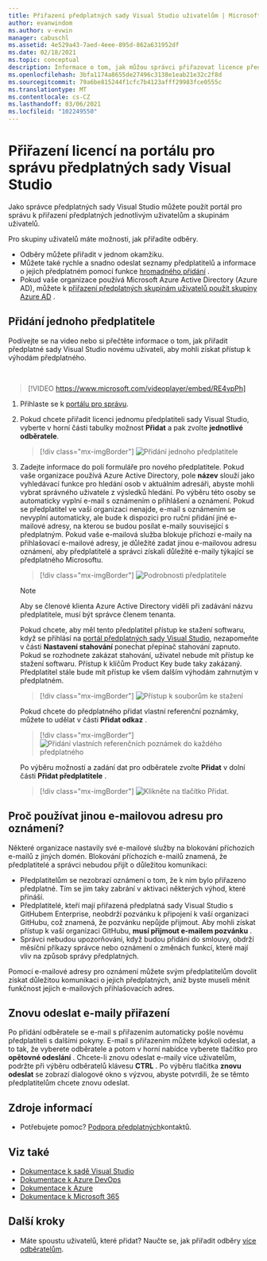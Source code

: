 ```yaml
---
title: Přiřazení předplatných sady Visual Studio uživatelům | Microsoft Docs
author: evanwindom
ms.author: v-evwin
manager: cabuschl
ms.assetid: 4e529a43-7aed-4eee-895d-862a631952df
ms.date: 02/18/2021
ms.topic: conceptual
description: Informace o tom, jak můžou správci přiřazovat licence předplatitelům
ms.openlocfilehash: 3bfa1174a8655de27496c3138e1eab21e32c2f8d
ms.sourcegitcommit: 79a6be815244f1cfc7b4123afff29983fce0555c
ms.translationtype: MT
ms.contentlocale: cs-CZ
ms.lasthandoff: 03/06/2021
ms.locfileid: "102249550"
---
```

# <a name="assign-licenses-in-the-visual-studio-subscriptions-administration-portal"></a>Přiřazení licencí na portálu pro správu předplatných sady Visual Studio
Jako správce předplatných sady Visual Studio můžete použít portál pro správu k přiřazení předplatných jednotlivým uživatelům a skupinám uživatelů.

Pro skupiny uživatelů máte možnosti, jak přiřadíte odběry.  
- Odběry můžete přiřadit v jednom okamžiku.
- Můžete také rychle a snadno odeslat seznamy předplatitelů a informace o jejich předplatném pomocí funkce [hromadného přidání](assign-license-bulk.md) .
- Pokud vaše organizace používá Microsoft Azure Active Directory (Azure AD), můžete k [přiřazení předplatných skupinám uživatelů použít skupiny Azure AD](./assign-license-bulk.md#use-azure-active-directory-groups-to-assign-subscriptions) .  


## <a name="add-a-single-subscriber"></a>Přidání jednoho předplatitele
Podívejte se na video nebo si přečtěte informace o tom, jak přiřadit předplatné sady Visual Studio novému uživateli, aby mohli získat přístup k výhodám předplatného.

<br>

> [!VIDEO https://www.microsoft.com/videoplayer/embed/RE4vpPh]


1. Přihlaste se k [portálu pro správu](https://manage.visualstudio.com).
2. Pokud chcete přiřadit licenci jednomu předplatiteli sady Visual Studio, vyberte v horní části tabulky možnost **Přidat** a pak zvolte **jednotlivé odběratele**.
   > [!div class="mx-imgBorder"]
   > ![Přidání jednoho předplatitele](_img/assign-license-add/add-subscriber-individual.png "Vyberte Přidat a pak zvolte jednotlivé odběratele k přiřazení jednoho předplatného.")
3. Zadejte informace do polí formuláře pro nového předplatitele. Pokud vaše organizace používá Azure Active Directory, pole **název** slouží jako vyhledávací funkce pro hledání osob v aktuálním adresáři, abyste mohli vybrat správného uživatele z výsledků hledání. Po výběru této osoby se automaticky vyplní e-mail s oznámením o přihlášení a oznámení.  Pokud se předplatitel ve vaší organizaci nenajde, e-mail s oznámením se nevyplní automaticky, ale bude k dispozici pro ruční přidání jiné e-mailové adresy, na kterou se budou posílat e-maily související s předplatným.  Pokud vaše e-mailová služba blokuje příchozí e-maily na přihlašovací e-mailové adresy, je důležité zadat jinou e-mailovou adresu oznámení, aby předplatitelé a správci získali důležité e-maily týkající se předplatného Microsoftu.
   > [!div class="mx-imgBorder"]
   > ![Podrobnosti předplatitele](_img/assign-license-add/subscriber-details.png "Zadejte název předplatitele a další podrobnosti nebo si vyberte ze členů tenanta.")

    > [!NOTE]
    > Aby se členové klienta Azure Active Directory viděli při zadávání názvu předplatitele, musí být správce členem tenanta. 


    Pokud chcete, aby měl tento předplatitel přístup ke stažení softwaru, když se přihlásí na [portál předplatných sady Visual Studio](https://my.visualstudio.com?wt.mc_id=o~msft~docs), nezapomeňte v části **Nastavení stahování** ponechat přepínač stahování zapnuto. Pokud se rozhodnete zakázat stahování, uživatel nebude mít přístup ke stažení softwaru.  Přístup k klíčům Product Key bude taky zakázaný.  Předplatitel stále bude mít přístup ke všem dalším výhodám zahrnutým v předplatném.
   > [!div class="mx-imgBorder"]
   > ![Přístup k souborům ke stažení](media/access-to-downloads.png "Zvolením možnosti ' Allow ' poskytněte předplatiteli přístup ke stažení softwaru.")

    Pokud chcete do předplatného přidat vlastní referenční poznámky, můžete to udělat v části **Přidat odkaz** .
   > [!div class="mx-imgBorder"]
   > ![Přidání vlastních referenčních poznámek do každého předplatného](media/add-subscriber-reference-notes.png "V referenčním poli můžete zaznamenat libovolné poznámky k tomuto předplatnému.")

    Po výběru možností a zadání dat pro odběratele zvolte **Přidat** v dolní části **Přidat předplatitele** .
   > [!div class="mx-imgBorder"]
   > ![Klikněte na tlačítko Přidat.](media/add-button.png "Vyberte Přidat a uložte informace a přiřaďte předplatné k odběrateli.")

## <a name="why-use-a-different-notification-email-address"></a>Proč používat jinou e-mailovou adresu pro oznámení?
Některé organizace nastavily své e-mailové služby na blokování příchozích e-mailů z jiných domén.  Blokování příchozích e-mailů znamená, že předplatitelé a správci nebudou přijít o důležitou komunikaci:
- Předplatitelům se nezobrazí oznámení o tom, že k nim bylo přiřazeno předplatné.  Tím se jim taky zabrání v aktivaci některých výhod, které přináší.  
- Předplatitelé, kteří mají přiřazená předplatná sady Visual Studio s GitHubem Enterprise, neobdrží pozvánku k připojení k vaší organizaci GitHubu, což znamená, že pozvánku nepůjde přijmout. Aby mohli získat přístup k vaší organizaci GitHubu, **musí přijmout e-mailem pozvánku** . 
- Správci nebudou upozorňováni, když budou přidáni do smlouvy, obdrží měsíční příkazy správce nebo oznámení o změnách funkcí, které mají vliv na způsob správy předplatných.

Pomocí e-mailové adresy pro oznámení můžete svým předplatitelům dovolit získat důležitou komunikaci o jejich předplatných, aniž byste museli měnit funkčnost jejich e-mailových přihlašovacích adres.  

## <a name="resend-assignment-emails"></a>Znovu odeslat e-maily přiřazení
Po přidání odběratele se e-mail s přiřazením automaticky pošle novému předplatiteli s dalšími pokyny. E-mail s přiřazením můžete kdykoli odeslat, a to tak, že vyberete odběratele a potom v horní nabídce vyberete tlačítko pro **opětovné odeslání** .  Chcete-li znovu odeslat e-maily více uživatelům, podržte při výběru odběratelů klávesu **CTRL** .  Po výběru tlačítka **znovu odeslat** se zobrazí dialogové okno s výzvou, abyste potvrdili, že se těmto předplatitelům chcete znovu odeslat.  


## <a name="resources"></a>Zdroje informací
- Potřebujete pomoc?  [Podpora předplatných](https://visualstudio.microsoft.com/subscriptions/support/)kontaktů.

## <a name="see-also"></a>Viz také
- [Dokumentace k sadě Visual Studio](/visualstudio/)
- [Dokumentace k Azure DevOps](/azure/devops/)
- [Dokumentace k Azure](/azure/)
- [Dokumentace k Microsoft 365](/microsoft-365/)

## <a name="next-steps"></a>Další kroky
- Máte spoustu uživatelů, které přidat?  Naučte se, jak přiřadit odběry [více odběratelům](assign-license-bulk.md).
